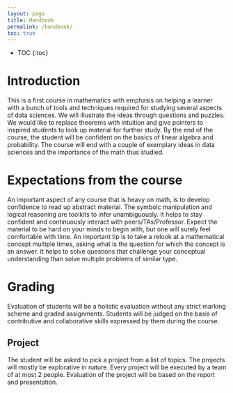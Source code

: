 ```yaml
---
layout: page
title: Handbook 
permalink: /handbook/
toc: true
---
```


* TOC
{:toc}

# Introduction

This is a first course in mathematics with emphasis on helping a learner with a bunch of tools and techniques required for studying several aspects of data sciences. We will illustrate the ideas through questions and puzzles. We would like to replace theorems with intuition and give pointers to inspired students to look up material for further study. By the end of the course, the student will be confident on the basics of linear algebra and probability. The course will end with a couple of exemplary ideas in data sciences and the importance of the math thus studied. 


# Expectations from the course
An important aspect of any course that is heavy on math, is to develop confidence to read up abstract material. The symbolc manipulation and logical reasoning are toolkits to infer unambiguously. It helps to stay confident and continuously interact with peers/TAs/Professor. Expect the material to be hard on your minds to begin with, but one will surely feel comfortable with time. An important tip is to take a relook at a mathematical concept multiple times, asking what is the question for which the concept is an answer. It helps to solve questions that challenge your conceptual understanding than solve multiple problems of similar type.  


# Grading
Evaluation of students will be a holistic evaluation without any strict marking scheme and graded assignments. Students will be judged on the basis of contributive and collaborative skills expressed by them during the course.


## Project
The student will be asked to pick a project from a list of topics. The projects will mostly be explorative in nature. Every project will be executed by a team of at most 2 people. Evaluation of the project will be based on the report and presentation.
